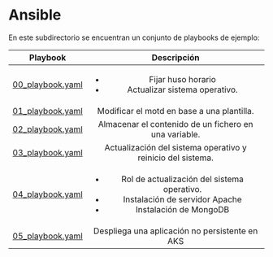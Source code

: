 # Ansible

En este subdirectorio se encuentran un conjunto de playbooks de ejemplo:

|Playbook|Descripción|
|:---:|:---:|
|[00_playbook.yaml](./00_playbook.yaml)|<ul><li>Fijar huso horario</li><li>Actualizar sistema operativo.</li></ul>|
|[01_playbook.yaml](./01_playbook.yaml)|Modificar el motd en base a una plantilla.|
|[02_playbook.yaml](./02_playbook.yaml)|Almacenar el contenido de un fichero en una variable.|
|[03_playbook.yaml](./03_playbook.yaml)|Actualización del sistema operativo y reinicio del sistema.|
|[04_playbook.yaml](./04_playbook.yaml)|<ul><li>Rol de actualización del sistema operativo.</li><li>Instalación de servidor Apache</li><li>Instalación de MongoDB</li></ul>|
|[05_playbook.yaml](./05_playbook.yaml)|Despliega una aplicación no persistente en AKS|
